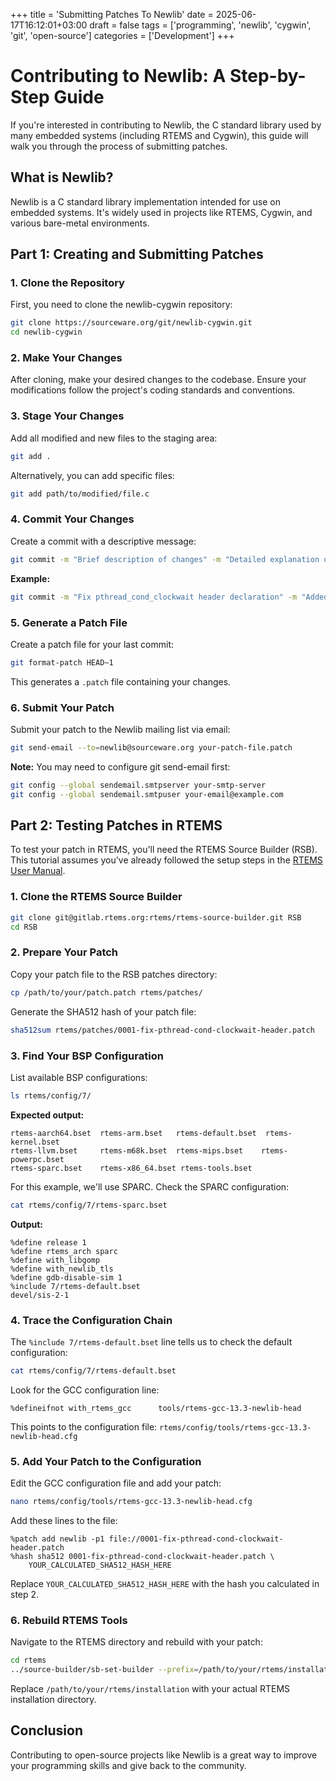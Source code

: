 +++
title = 'Submitting Patches To Newlib'
date = 2025-06-17T16:12:01+03:00
draft = false
tags = ['programming', 'newlib', 'cygwin', 'git', 'open-source']
categories = ['Development']
+++

# Contributing to Newlib: A Step-by-Step Guide

If you're interested in contributing to Newlib, the C standard library used by many embedded systems (including RTEMS and Cygwin), this guide will walk you through the process of submitting patches.

## What is Newlib?

Newlib is a C standard library implementation intended for use on embedded systems. It's widely used in projects like RTEMS, Cygwin, and various bare-metal environments.

## Part 1: Creating and Submitting Patches

### 1. Clone the Repository

First, you need to clone the newlib-cygwin repository:

```bash
git clone https://sourceware.org/git/newlib-cygwin.git
cd newlib-cygwin
```

### 2. Make Your Changes

After cloning, make your desired changes to the codebase. Ensure your modifications follow the project's coding standards and conventions.

### 3. Stage Your Changes

Add all modified and new files to the staging area:

```bash
git add .
```

Alternatively, you can add specific files:

```bash
git add path/to/modified/file.c
```

### 4. Commit Your Changes

Create a commit with a descriptive message:

```bash
git commit -m "Brief description of changes" -m "Detailed explanation of what was changed and why"
```

**Example:**
```bash
git commit -m "Fix pthread_cond_clockwait header declaration" -m "Added missing clockid_t parameter and corrected function signature in pthread.h to match POSIX specification"
```

### 5. Generate a Patch File

Create a patch file for your last commit:

```bash
git format-patch HEAD~1
```

This generates a `.patch` file containing your changes.

### 6. Submit Your Patch

Submit your patch to the Newlib mailing list via email:

```bash
git send-email --to=newlib@sourceware.org your-patch-file.patch
```

**Note:** You may need to configure git send-email first:

```bash
git config --global sendemail.smtpserver your-smtp-server
git config --global sendemail.smtpuser your-email@example.com
```

## Part 2: Testing Patches in RTEMS

To test your patch in RTEMS, you'll need the RTEMS Source Builder (RSB). This tutorial assumes you've already followed the setup steps in the [RTEMS User Manual](https://docs.rtems.org/docs/6.1/user/start/index.html).

### 1. Clone the RTEMS Source Builder

```bash
git clone git@gitlab.rtems.org:rtems/rtems-source-builder.git RSB
cd RSB
```

### 2. Prepare Your Patch

Copy your patch file to the RSB patches directory:

```bash
cp /path/to/your/patch.patch rtems/patches/
```

Generate the SHA512 hash of your patch file:

```bash
sha512sum rtems/patches/0001-fix-pthread-cond-clockwait-header.patch
```

### 3. Find Your BSP Configuration

List available BSP configurations:

```bash
ls rtems/config/7/
```

**Expected output:**
```
rtems-aarch64.bset  rtems-arm.bset   rtems-default.bset  rtems-kernel.bset  
rtems-llvm.bset     rtems-m68k.bset  rtems-mips.bset    rtems-powerpc.bset  
rtems-sparc.bset    rtems-x86_64.bset rtems-tools.bset
```

For this example, we'll use SPARC. Check the SPARC configuration:

```bash
cat rtems/config/7/rtems-sparc.bset
```

**Output:**
```
%define release 1
%define rtems_arch sparc
%define with_libgomp
%define with_newlib_tls
%define gdb-disable-sim 1
%include 7/rtems-default.bset 
devel/sis-2-1
```

### 4. Trace the Configuration Chain

The `%include 7/rtems-default.bset` line tells us to check the default configuration:

```bash
cat rtems/config/7/rtems-default.bset
```

Look for the GCC configuration line:
```
%defineifnot with_rtems_gcc      tools/rtems-gcc-13.3-newlib-head
```

This points to the configuration file: `rtems/config/tools/rtems-gcc-13.3-newlib-head.cfg`

### 5. Add Your Patch to the Configuration

Edit the GCC configuration file and add your patch:

```bash
nano rtems/config/tools/rtems-gcc-13.3-newlib-head.cfg
```

Add these lines to the file:

```
%patch add newlib -p1 file://0001-fix-pthread-cond-clockwait-header.patch
%hash sha512 0001-fix-pthread-cond-clockwait-header.patch \
    YOUR_CALCULATED_SHA512_HASH_HERE
```

Replace `YOUR_CALCULATED_SHA512_HASH_HERE` with the hash you calculated in step 2.

### 6. Rebuild RTEMS Tools

Navigate to the RTEMS directory and rebuild with your patch:

```bash
cd rtems
../source-builder/sb-set-builder --prefix=/path/to/your/rtems/installation 7/rtems-sparc
```

Replace `/path/to/your/rtems/installation` with your actual RTEMS installation directory.

## Conclusion

Contributing to open-source projects like Newlib is a great way to improve your programming skills and give back to the community.

